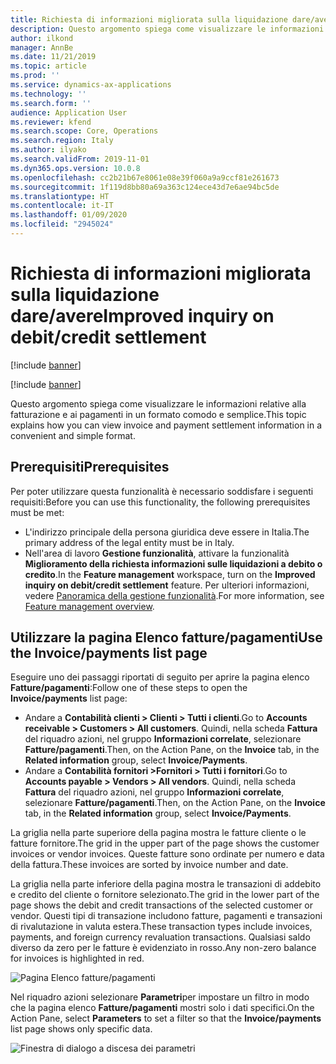 ```yaml
---
title: Richiesta di informazioni migliorata sulla liquidazione dare/avere
description: Questo argomento spiega come visualizzare le informazioni relative alla fatturazione e ai pagamenti in un formato comodo e semplice.
author: ilkond
manager: AnnBe
ms.date: 11/21/2019
ms.topic: article
ms.prod: ''
ms.service: dynamics-ax-applications
ms.technology: ''
ms.search.form: ''
audience: Application User
ms.reviewer: kfend
ms.search.scope: Core, Operations
ms.search.region: Italy
ms.author: ilyako
ms.search.validFrom: 2019-11-01
ms.dyn365.ops.version: 10.0.8
ms.openlocfilehash: cc2b21b67e8061e08e39f060a9a9ccf81e261673
ms.sourcegitcommit: 1f119d8bb80a69a363c124ece43d7e6ae94bc5de
ms.translationtype: HT
ms.contentlocale: it-IT
ms.lasthandoff: 01/09/2020
ms.locfileid: "2945024"
---
```

# <a name="improved-inquiry-on-debitcredit-settlement"></a><span data-ttu-id="7a323-103">Richiesta di informazioni migliorata sulla liquidazione dare/avere</span><span class="sxs-lookup"><span data-stu-id="7a323-103">Improved inquiry on debit/credit settlement</span></span>

[!include [banner](../includes/banner.md)]

[!include [banner](../includes/preview-banner.md)]

<span data-ttu-id="7a323-104">Questo argomento spiega come visualizzare le informazioni relative alla fatturazione e ai pagamenti in un formato comodo e semplice.</span><span class="sxs-lookup"><span data-stu-id="7a323-104">This topic explains how you can view invoice and payment settlement information in a convenient and simple format.</span></span>

## <a name="prerequisites"></a><span data-ttu-id="7a323-105">Prerequisiti</span><span class="sxs-lookup"><span data-stu-id="7a323-105">Prerequisites</span></span>

<span data-ttu-id="7a323-106">Per poter utilizzare questa funzionalità è necessario soddisfare i seguenti requisiti:</span><span class="sxs-lookup"><span data-stu-id="7a323-106">Before you can use this functionality, the following prerequisites must be met:</span></span>

- <span data-ttu-id="7a323-107">L'indirizzo principale della persona giuridica deve essere in Italia.</span><span class="sxs-lookup"><span data-stu-id="7a323-107">The primary address of the legal entity must be in Italy.</span></span>
- <span data-ttu-id="7a323-108">Nell'area di lavoro **Gestione funzionalità**, attivare la funzionalità **Miglioramento della richiesta informazioni sulle liquidazioni a debito o credito**.</span><span class="sxs-lookup"><span data-stu-id="7a323-108">In the **Feature management** workspace, turn on the **Improved inquiry on debit/credit settlement** feature.</span></span> <span data-ttu-id="7a323-109">Per ulteriori informazioni, vedere [Panoramica della gestione funzionalità](../../fin-and-ops/get-started/feature-management/feature-management-overview.md).</span><span class="sxs-lookup"><span data-stu-id="7a323-109">For more information, see [Feature management overview](../../fin-and-ops/get-started/feature-management/feature-management-overview.md).</span></span>

## <a name="use-the-invoicepayments-list-page"></a><span data-ttu-id="7a323-110">Utilizzare la pagina Elenco fatture/pagamenti</span><span class="sxs-lookup"><span data-stu-id="7a323-110">Use the Invoice/payments list page</span></span>

<span data-ttu-id="7a323-111">Eseguire uno dei passaggi riportati di seguito per aprire la pagina elenco **Fatture/pagamenti**:</span><span class="sxs-lookup"><span data-stu-id="7a323-111">Follow one of these steps to open the **Invoice/payments** list page:</span></span> 

- <span data-ttu-id="7a323-112">Andare a **Contabilità clienti \> Clienti \> Tutti i clienti**.</span><span class="sxs-lookup"><span data-stu-id="7a323-112">Go to **Accounts receivable \> Customers \> All customers**.</span></span> <span data-ttu-id="7a323-113">Quindi, nella scheda **Fattura** del riquadro azioni, nel gruppo **Informazioni correlate**, selezionare **Fatture/pagamenti**.</span><span class="sxs-lookup"><span data-stu-id="7a323-113">Then, on the Action Pane, on the **Invoice** tab, in the **Related information** group, select **Invoice/Payments**.</span></span>
- <span data-ttu-id="7a323-114">Andare a **Contabilità fornitori \>Fornitori \> Tutti i fornitori**.</span><span class="sxs-lookup"><span data-stu-id="7a323-114">Go to **Accounts payable \> Vendors \> All vendors**.</span></span> <span data-ttu-id="7a323-115">Quindi, nella scheda **Fattura** del riquadro azioni, nel gruppo **Informazioni correlate**, selezionare **Fatture/pagamenti**.</span><span class="sxs-lookup"><span data-stu-id="7a323-115">Then, on the Action Pane, on the **Invoice** tab, in the **Related information** group, select **Invoice/Payments**.</span></span>

<span data-ttu-id="7a323-116">La griglia nella parte superiore della pagina mostra le fatture cliente o le fatture fornitore.</span><span class="sxs-lookup"><span data-stu-id="7a323-116">The grid in the upper part of the page shows the customer invoices or vendor invoices.</span></span> <span data-ttu-id="7a323-117">Queste fatture sono ordinate per numero e data della fattura.</span><span class="sxs-lookup"><span data-stu-id="7a323-117">These invoices are sorted by invoice number and date.</span></span> 

<span data-ttu-id="7a323-118">La griglia nella parte inferiore della pagina mostra le transazioni di addebito e credito del cliente o fornitore selezionato.</span><span class="sxs-lookup"><span data-stu-id="7a323-118">The grid in the lower part of the page shows the debit and credit transactions of the selected customer or vendor.</span></span> <span data-ttu-id="7a323-119">Questi tipi di transazione includono fatture, pagamenti e transazioni di rivalutazione in valuta estera.</span><span class="sxs-lookup"><span data-stu-id="7a323-119">These transaction types include invoices, payments, and foreign currency revaluation transactions.</span></span> <span data-ttu-id="7a323-120">Qualsiasi saldo diverso da zero per le fatture è evidenziato in rosso.</span><span class="sxs-lookup"><span data-stu-id="7a323-120">Any non-zero balance for invoices is highlighted in red.</span></span>

![Pagina Elenco fatture/pagamenti](media/emea-ita-exil-DC-inquiry-vendor-invoice-payment.png)

<span data-ttu-id="7a323-122">Nel riquadro azioni selezionare **Parametri**per impostare un filtro in modo che la pagina elenco **Fatture/pagamenti** mostri solo i dati specifici.</span><span class="sxs-lookup"><span data-stu-id="7a323-122">On the Action Pane, select **Parameters** to set a filter so that the **Invoice/payments** list page shows only specific data.</span></span>

![Finestra di dialogo a discesa dei parametri](media/emea-ita-exil-DC-inquiry-parameters.png)
